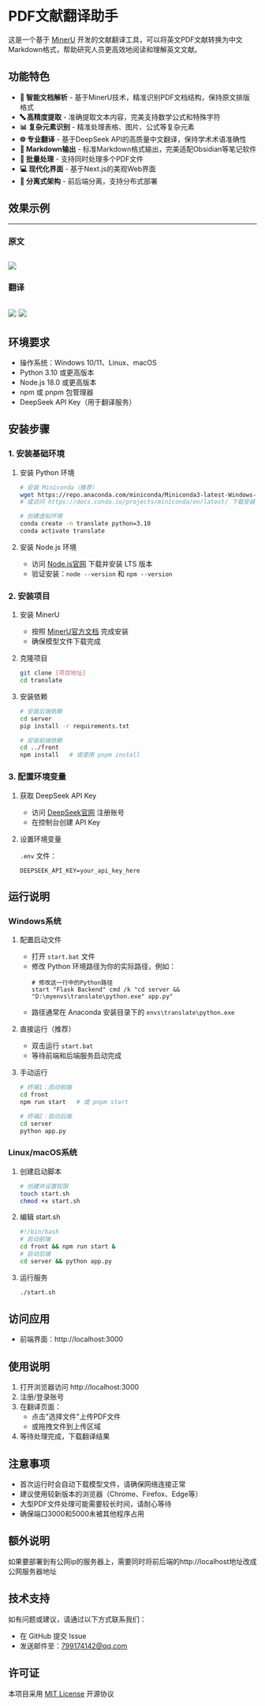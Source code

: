 # PDF文献翻译助手

这是一个基于 [MinerU](https://github.com/opendatalab/MinerU) 开发的文献翻译工具，可以将英文PDF文献转换为中文Markdown格式，帮助研究人员更高效地阅读和理解英文文献。

## 功能特色

- **📄 智能文档解析** - 基于MinerU技术，精准识别PDF文档结构，保持原文排版格式
- **🔤 高精度提取** - 准确提取文本内容，完美支持数学公式和特殊字符
- **📊 复杂元素识别** - 精准处理表格、图片、公式等复杂元素
- **🌐 专业翻译** - 基于DeepSeek API的高质量中文翻译，保持学术术语准确性
- **📝 Markdown输出** - 标准Markdown格式输出，完美适配Obsidian等笔记软件
- **🎯 批量处理** - 支持同时处理多个PDF文件
- **💻 现代化界面** - 基于Next.js的美观Web界面
- **🔌 分离式架构** - 前后端分离，支持分布式部署

## 效果示例
---
### 原文
![](example/example1.jpg)
---
### 翻译
![](example/example2.jpg)
![](example/example3.jpg)
---

## 环境要求

- 操作系统：Windows 10/11、Linux、macOS
- Python 3.10 或更高版本
- Node.js 18.0 或更高版本
- npm 或 pnpm 包管理器
- DeepSeek API Key（用于翻译服务）

## 安装步骤

### 1. 安装基础环境

1. 安装 Python 环境
   ```bash
   # 安装 Miniconda（推荐）
   wget https://repo.anaconda.com/miniconda/Miniconda3-latest-Windows-x86_64.exe
   # 或访问 https://docs.conda.io/projects/miniconda/en/latest/ 下载安装
   
   # 创建虚拟环境
   conda create -n translate python=3.10
   conda activate translate
   ```

2. 安装 Node.js 环境
   - 访问 [Node.js官网](https://nodejs.org/) 下载并安装 LTS 版本
   - 验证安装：`node --version` 和 `npm --version`

### 2. 安装项目

1. 安装 MinerU
   - 按照 [MinerU官方文档](https://github.com/opendatalab/MinerU) 完成安装
   - 确保模型文件下载完成

2. 克隆项目
   ```bash
   git clone [项目地址]
   cd translate
   ```

3. 安装依赖
   ```bash
   # 安装后端依赖
   cd server
   pip install -r requirements.txt
   
   # 安装前端依赖
   cd ../front
   npm install   # 或使用 pnpm install
   ```

### 3. 配置环境变量

1. 获取 DeepSeek API Key
   - 访问 [DeepSeek官网](https://platform.deepseek.com/) 注册账号
   - 在控制台创建 API Key

2. 设置环境变量
   
    `.env` 文件：
   ```
   DEEPSEEK_API_KEY=your_api_key_here
   ```


## 运行说明

### Windows系统

1. 配置启动文件
   - 打开 `start.bat` 文件
   - 修改 Python 环境路径为你的实际路径，例如：
     ```batch
     # 修改这一行中的Python路径
     start "Flask Backend" cmd /k "cd server && "D:\myenvs\translate\python.exe" app.py"
     ```
   - 路径通常在 Anaconda 安装目录下的 `envs\translate\python.exe`

2. 直接运行（推荐）
   - 双击运行 `start.bat`
   - 等待前端和后端服务启动完成

2. 手动运行
   ```bash
   # 终端1：启动前端
   cd front
   npm run start   # 或 pnpm start
   
   # 终端2：启动后端
   cd server
   python app.py
   ```

### Linux/macOS系统

1. 创建启动脚本
   ```bash
   # 创建并设置权限
   touch start.sh
   chmod +x start.sh
   ```

2. 编辑 start.sh
   ```bash
   #!/bin/bash
   # 启动前端
   cd front && npm run start &
   # 启动后端
   cd server && python app.py
   ```

3. 运行服务
   ```bash
   ./start.sh
   ```

## 访问应用

- 前端界面：http://localhost:3000

## 使用说明

1. 打开浏览器访问 http://localhost:3000
2. 注册/登录账号
3. 在翻译页面：
   - 点击"选择文件"上传PDF文件
   - 或拖拽文件到上传区域
4. 等待处理完成，下载翻译结果

## 注意事项

- 首次运行时会自动下载模型文件，请确保网络连接正常
- 建议使用较新版本的浏览器（Chrome、Firefox、Edge等）
- 大型PDF文件处理可能需要较长时间，请耐心等待
- 确保端口3000和5000未被其他程序占用

## 额外说明
如果要部署到有公网ip的服务器上，需要同时将前后端的http://localhost地址改成公网服务器地址

## 技术支持

如有问题或建议，请通过以下方式联系我们：
- 在 GitHub 提交 Issue
- 发送邮件至：799174142@qq.com

## 许可证

本项目采用 [MIT License](LICENSE) 开源协议 
